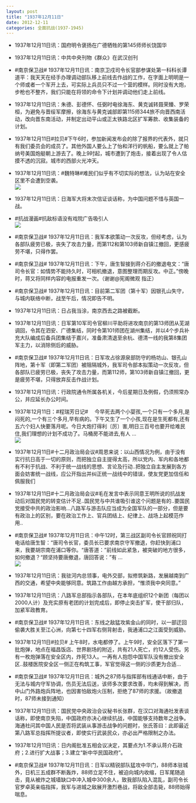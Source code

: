 ```yaml
---
layout: post
title: "1937年12月11日"
date: 2012-12-11
categories: 全面抗战(1937-1945)
---
```


<meta name="referrer" content="no-referrer" />

- 1937年12月11日讯：国府明令褒扬在广德牺牲的第145师师长饶国华 

- 1937年12月11日讯：中共中央刊物《群众》在武汉创刊 

- #南京保卫战# 1937年12月11日讯：南京卫戍司令长官部参谋处第一科科长谭道平：我天天在经手办理调动部队移上前线去作战的工作，在字面上明明是一个师或者一个军开上去，可实际上兵员只不过一个营的模样。同时没有大炮，步枪也不整齐，我们只能在将领的命令下计划并调动他们走上前线。 

- 1937年12月11日讯：朱德、彭德怀、任弼时电徐海东、黄克诚转聂荣臻、罗荣桓，为避免与晋绥军摩擦，徐海东与黄克诚部即第115师344旅不向晋西南活动，改向晋东南活动，并制定出动平山或正太铁路北区扩军筹款、收集装备的计划。 

- 1937年12月11日#拉贝#下午6时，参加新闻发布会的除了报界的代表外，就只有我们委员会的成员了。其他外国人要么上了怡和洋行的帆船，要么就上了帕纳号美国炮艇朝上游去了。晚上9时起，城市遭到了炮击，接着出现了令人估摸不透的沉寂。城市的西部火光冲天。 

- 1937年12月11日讯：#魏特琳#难民们似乎有不切实际的想法，认为站在安全区里不会遭到空袭。 <br/><img src="https://ww3.sinaimg.cn/large/aca367d8jw1dzq34u7br3j.jpg" />

- 1937年12月11日讯：日海军大将末次信证谈话称，为中国问题不惜与英国一战。 

- #抗战漫画#抗敌标语没有戏院广告吸引人 <br/><img src="https://ww1.sinaimg.cn/large/aca367d8jw1dzq1omjmgyj.jpg" />

- #南京保卫战# 1937年12月11日讯：我军本欲策动一次反攻，但经考虑，认为各部队疲劳已极，丧失了攻击力量，而第112和第103师新自镇江撤回，更感疲劳不堪，只得作罢。 

- #南京保卫战# 1937年12月11日讯：下午，唐生智接到蒋介石的撤退电文：“唐司令长官：如情势不能持久时，可相机撤退，意图整理而期反攻。中正。”傍晚时，蒋又将同样内容的电报重发一次。（谢谢@宪阁微观 指正） 

- #南京保卫战# 1937年12月11日讯：目前第二军团（第十军）因银孔山失守，与城内联络中断，战至午后，情况即告不明。 

- 1937年12月11日讯：日占我当涂，南京西去之路被截断。 

- 1937年12月11日讯：日军第10军司令官柳川平助将进攻南京的第13师团从芜湖调回，令其在泗安、广德集结，同时令第101师团在湖州集结，并以4个步兵补充大队编成后备兵团集结于嘉兴，准备肃清退至余杭、德清一线的我第8集团军主力，以消除侧后的威胁。  

- #南京保卫战# 1937年12月11日讯：日军攻占徐源泉部防守的杨坊山、银孔山阵地，第十军（即第二军团）被阻隔城外，我军司令部本拟策动一次反攻，但各部队已疲劳已极，丧失了攻击力量，而第112师，第103师新自镇江撤回，更是疲劳不堪，只得放弃反击作战计划。 

- 1937年12月11日讯：行政院通令所属各机关，今后星期日及例假，仍须照常办公，并应延长办公时间。 

- 1937年12月11日：#程瑞芳日记# 　今早死去两个小婴孩,一个只有一个多月,是闷死的,一个有三个多月,早有病的。下午又生了一个小孩,现在是生死都有,还有五六个妇人快要落月呢。今日大炮打得利〔厉〕害,明日三百号也要开给难民住,我们理想的计划不成功了。马桶房不能进去,有人 ...  <br/><img src="https://ww3.sinaimg.cn/large/aca367d8jw1dzpp9dd10ej.jpg" />

- 1937年12月11日#十二月政治局会议#周恩来说：以山西情况为例，由于没有实行抗日高于一切的原则，而把独立自主提得太高，所以党内、军内和各地都有不利于抗战、不利于统一战线的思想、言论及行动..把独立自主发展到各方面会妨害统一战线，应公开指出并纠正统一战线中的错误，使友党更加信任和佩服我们 

- 1937年12月11日#十二月政治局会议#毛在发言中表示同意王明所说的抗战发动后对国民党的转变估计不足..国民党与中共谁吸引谁这个问题是有的..要国民党接受中共的政治影响...八路军与游击队应当成为全国军队的一部分，但是要有政治上的区别，要在政治工作上、官兵团结上、纪律上、战场上起模范作用.. 

- #南京保卫战# 1937年12月11日讯：中午12时，第三战区副司令长官顾祝同打电话给唐生智：“唐司令长官，委员长已要求南京守军撤退，你赶快到浦口来，我要胡宗南在浦口等你。“唐答道：”前线如此紧急，被突破的地方很多，如何撤退？“顾坚持要唐撤退，唐回答说：”有 ...  <br/><img src="https://ww1.sinaimg.cn/large/aca367d8jw1dzpnjbw51vj.jpg" />

- 1937年12月11日讯：我驻河内总领事，电外交部，拟修筑新路，发展越南到广西的交通，希望中央能够同意。筑路工作由越方承担，“惟须我中央同意。” 

- 1937年12月11日讯：八路军总部指示各部队，在本年底组织12个新团（每团以2000人计）及充实原有老团的计划完成后，即停止突击扩军，使干部归队，加紧军政教育。 

- #南京保卫战# 1937年12月11日讯：东线之敌猛攻紫金山的同时，以一部迂回偷袭大胜关至江心洲，向第七十四军右侧背射击，我通浦口之江面受到威胁。 

- 1937年12月11日#拉贝# 上午8时，水电都停了。上午9时，安全区落下了第一批炮弹，地点在福昌饭店、世界剧场的附近，共有21人死亡，约12人受伤。另有一枚炮弹落在安全区内，炸死13人。一再有人抱怨中国军队没有撤出安全区..鼓楼医院安全区一侧正在构筑工事，军官觉得这一侧的沙质更为合适... 

- #南京保卫战# 1937年12月11日讯：城外之87师与指挥部有线通话中断，由于无法与城内守军协调，伤员无法后送，该师多次要求改善，均未得到解决，而中山门外路炮兵阵地，也因害怕敌炮火压制，拒绝了87师的求援。（故撤退时，87师未接到通知） 

- 1937年12月11日讯：国民党中央政治会议秘书长张群，在汉口对海通社发表谈话称，即使南京失陷，中国政府亦决心继续抗战，中国能够支持数年之战争。海通社问其中国人民是否将武装从事游击战争的问题时，张氏答曰：此即最近第八路军总指挥所提议者，即使实行武装民众，亦必出严格限制之办法。 

- 1937年12月11日讯：日内阁批准五相会议决定，其要点为1.不承认蒋介石政府；2.进行扩大战事；3.建立“新中华民国政府”。 

- #南京保卫战# 1937年12月11日讯：日军以精锐部队猛攻中华门，88师本驻城外，日机三五成群不断轰炸，88师立足不住，被迫向城内收缩，日军尾随追击，竟从被炸之城墙缺口中冲入城中300余人，致我部队陷入混乱，副司令长官罗卓英亲临指挥，我军与进城之敌展开激烈巷战，将敌全部击毙，88师始得喘息。 


